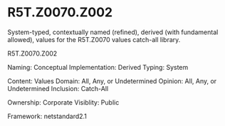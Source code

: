 # R5T.Z0070.Z002
System-typed, contextually named (refined), derived (with fundamental allowed), values for the R5T.Z0070 values catch-all library.

R5T.Z0070.Z002

Naming: Conceptual
Implementation: Derived
Typing: System

Content: Values
Domain: All, Any, or Undetermined
Opinion: All, Any, or Undetermined
Inclusion: Catch-All

Ownership: Corporate
Visiblity: Public

Framework: netstandard2.1
